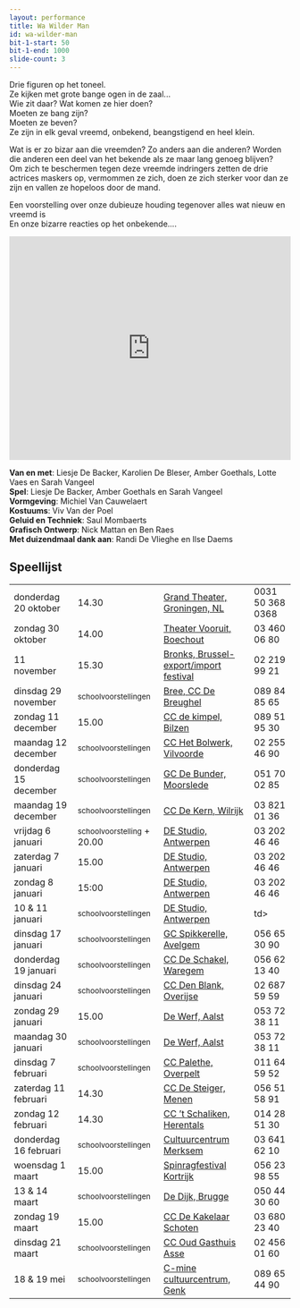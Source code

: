 ```yaml
---
layout: performance
title: Wa Wilder Man
id: wa-wilder-man
bit-1-start: 50
bit-1-end: 1000
slide-count: 3
---
```

<style>
  #main {
    background: #f5c1d0 url({{ site.baseurl }}/img/wa-wilder-man-background.png) no-repeat top left;
  }

  #content {
    color: #333;
    text-shadow: 1px 1px 1px rgba(255, 255, 255, 0.5);
  }

  @media (min-width: 666px) {
    #background-bit-1 {
      width: 100%;
      height: 884px;
      position: absolute;
      top: 0;
      background: url({{ site.baseurl }}/img/wa-wilder-man-bit-1.png) no-repeat bottom right;
    }
  }
</style>
Drie figuren op het toneel.<br>
Ze kijken met grote bange ogen in de zaal...<br>
Wie zit daar? Wat komen ze hier doen? <br>
Moeten ze bang zijn?<br>
Moeten ze beven? <br>
Ze zijn in elk geval vreemd, onbekend, beangstigend en heel klein.<br>

Wat is er zo bizar aan die vreemden? Zo anders aan die anderen? Worden die anderen een deel van het bekende als ze maar lang genoeg blijven?<br>
Om zich te beschermen tegen deze vreemde indringers zetten de drie actrices maskers op, vermommen ze zich, doen ze zich sterker voor dan ze zijn en vallen ze hopeloos door de mand. <br>


Een voorstelling over onze dubieuze houding tegenover alles wat nieuw en vreemd is <br>
En onze bizarre reacties op het onbekende....<br>

<iframe src="https://player.vimeo.com/video/162378954?title=0&byline=0&portrait=0" width="100%" height="400" frameborder="0" webkitallowfullscreen mozallowfullscreen allowfullscreen></iframe>

**Van en met**: Liesje De Backer, Karolien De Bleser, Amber Goethals, Lotte Vaes en Sarah Vangeel<br>
**Spel**: Liesje De Backer, Amber Goethals en Sarah Vangeel <br>
**Vormgeving**: Michiel Van Cauwelaert<br>
**Kostuums**: Viv Van der Poel<br>
**Geluid en Techniek**: Saul Mombaerts<br>
**Grafisch Ontwerp**: Nick Mattan en Ben Raes <br>
**Met duizendmaal dank aan**: Randi De Vlieghe en Ilse Daems<br>




## Speellijst
<table class="speellijst">
<tr><td>donderdag 20 oktober</td><td>14.30</td><td><a href="http://www.grandtheatregroningen.nl/">Grand Theater, Groningen, NL</a></td><td>0031 50 368 0368</td></tr>
<tr><td>zondag 30 oktober</td><td>14.00</td><td><a href="https://www.boechout.be/vooruit">Theater Vooruit, Boechout</a></td><td>03 460 06 80</td></tr>
<tr><td>11 november</td><td>15.30</td><td><a href="http://www.bronks.be/nl/f265/export-import-festival-2016">Bronks, Brussel- export/import festival</a></td><td>02 219 99 21</td></tr>
<tr><td>dinsdag 29 november</td><td><small>schoolvoorstellingen</small></td><td><a href="http://www.debreughel.be">Bree, CC De Breughel</a></td><td>089 84 85 65</td></tr>
<tr><td>zondag 11 december</td><td>15.00</td><td><a href="http://www.dekimpel.be">CC de kimpel, Bilzen</a></td><td>089 51 95 30</td></tr>
<tr><td>maandag 12 december</td><td><small>schoolvoorstellingen</small></td><td><a href="http://www.hetbolwerk.be">CC Het Bolwerk, Vilvoorde</a></td><td>02 255 46 90</td></tr>
<tr><td>donderdag 15 december</td><td><small>schoolvoorstellingen</small></td><td><a href="http://www.moorslede.be/cultuur">GC De Bunder, Moorslede</a></td><td>051 70 02 85</td></tr>
<tr><td>maandag 19 december</td><td><small>schoolvoorstellingen</small></td><td><a href="http://www.ccdekern.be">CC De Kern, Wilrijk</a></td><td>03 821 01 36</td></tr>
<tr><td>vrijdag 6 januari</td><td><small>schoolvoorstelling</small> + 20.00</td><td><a href="http://www.destudio.com">DE Studio, Antwerpen</a></td><td>03 202 46 46</td></tr>
<tr><td>zaterdag 7 januari</td><td>15.00</td><td><a href="http://www.destudio.com">DE Studio, Antwerpen</a></td><td>03 202 46 46</td></tr>
<tr><td>zondag 8 januari</td><td>15:00</td><td><a href="http://www.destudio.com">DE Studio, Antwerpen</a></td><td>03 202 46 46</td></tr>
<tr><td>10 &amp; 11 januari</td><td><small>schoolvoorstellingen</small></td><td><a href="http://www.destudio.com">DE Studio, Antwerpen</a></td><td>td></tr>
<tr><td>dinsdag 17 januari</td><td><small>schoolvoorstellingen</small></td><td><a href="http://www.avelgem.be/spikkerelle">GC Spikkerelle, Avelgem</a></td><td>056 65 30 90</td></tr>
<tr><td>donderdag 19 januari</td><td><small>schoolvoorstellingen</small></td><td><a href="http://www.ccdeschakel.be">CC De Schakel, Waregem</a></td><td>056 62 13 40</td></tr>
<tr><td>dinsdag 24 januari</td><td><small>schoolvoorstellingen</small></td><td><a href="http://www.denblank.be">CC Den Blank, Overijse</a></td><td>02 687 59 59</td></tr>
<tr><td>zondag 29 januari</td><td>15.00</td><td><a href="http://www.ccdewerf.be">De Werf, Aalst</a></td><td>053 72 38 11</td></tr>
<tr><td>maandag 30 januari</td><td><small>schoolvoorstellingen</small></td><td><a href="http://www.ccdewerf.be">De Werf, Aalst</a></td><td>053 72 38 11</td></tr>
<tr><td>dinsdag 7 februari</td><td><small>schoolvoorstellingen</small></td><td><a href="http://www.palethe.be">CC Palethe, Overpelt</a></td><td>011 64 59 52</td></tr>
<tr><td>zaterdag 11 februari</td><td>14.30</td><td><a href="http://www.ccdesteiger.be">CC De Steiger, Menen</a></td><td>056 51 58 91</td></tr>
<tr><td>zondag 12 februari</td><td>14.30</td><td><a href="http://www.schaliken.be">CC ’t Schaliken, Herentals</a></td><td>014 28 51 30</td></tr>
<tr><td>donderdag 16 februari</td><td><small>schoolvoorstellingen</small></td><td><a href="http://www.ccmerksem.be">Cultuurcentrum Merksem</a></td><td>03 641 62 10</td></tr>
<tr><td>woensdag 1 maart</td><td>15.00</td><td><a href="http://www.cultuurcentrumkortrijk.be">Spinragfestival Kortrijk</a></td><td>056 23 98 55</td></tr>
<tr><td>13 &amp; 14 maart</td><td><small>schoolvoorstellingen</small></td><td><a href="http://www.cultuurcentrumbrugge.be">De Dijk, Brugge</a></td><td>050  44 30 60</td></tr>
<tr><td>zondag 19 maart</td><td>15.00</td><td><a href="http://www.ccschoten.be">CC De Kakelaar Schoten</a></td><td>03 680 23 40</td></tr>
<tr><td>dinsdag 21 maart</td><td><small>schoolvoorstellingen</small></td><td><a href="http://www.ccasse.be">CC Oud Gasthuis Asse</a></td><td>02 456 01 60</td></tr>
<tr><td>18 &amp; 19 mei</td><td><small>schoolvoorstellingen</small></td><td><a href="http://www.c-minecultuurcentrum.be">C-mine cultuurcentrum, Genk</a></td><td>089 65 44 90</td></tr>
</table>
